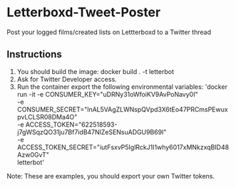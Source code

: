 # Letterboxd-Tweet-Poster
Post your logged films/created lists on Lettterboxd to a Twitter thread

## Instructions

1. You should build the image:
docker build . -t letterbot
2. Ask for Twitter Developer access.
3. Run the container export the following environmental variables: 'docker run -it -e 
 CONSUMER_KEY="uDRNy31oWfoiKV9AvPoNavy0I" \
 -e CONSUMER_SECRET="lnAL5VAgZLWNspQVpd3X6tEo47PRCmsPEwuxpvLCLSR08DMa4O" \
 -e ACCESS_TOKEN="622518593-j7gWSqzQO31ju7Bf7idB47NlZeSENsuADGU9B69I" \
 -e ACCESS_TOKEN_SECRET="iutFsxvP5IglRckJ1I1why6017xMNkzxqBID48Azw0GvT" \
 letterbot'
 
Note: These are examples, you should export your own Twitter tokens.